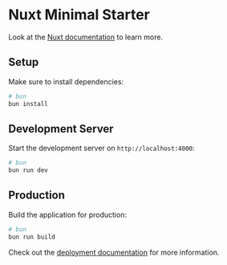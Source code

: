 # Nuxt Minimal Starter

Look at the [Nuxt documentation](https://nuxt.com/docs/getting-started/introduction) to learn more.

## Setup

Make sure to install dependencies:

```bash
# bun
bun install
```

## Development Server

Start the development server on `http://localhost:4000`:

```bash
# bun
bun run dev
```

## Production

Build the application for production:

```bash
# bun
bun run build
```

Check out the [deployment documentation](https://nuxt.com/docs/getting-started/deployment) for more information.
